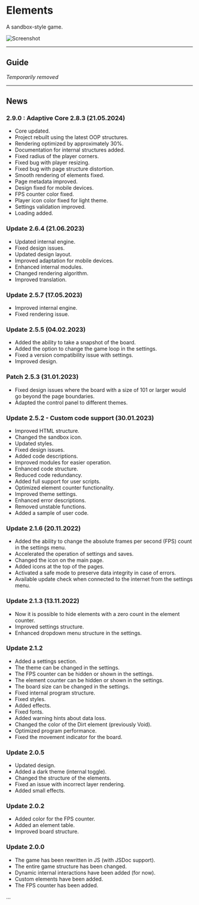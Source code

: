 # Elements
A sandbox-style game.

![Screenshot](https://imgur.com/hN4VArk.png)

- - -
## Guide
*Temporarily removed*
- - -

## News
### 2.9.0 : Adaptive Core 2.8.3 (21.05.2024)
- Core updated.
- Project rebuilt using the latest OOP structures.
- Rendering optimized by approximately 30%.
- Documentation for internal structures added.
- Fixed radius of the player corners.
- Fixed bug with player resizing.
- Fixed bug with page structure distortion.
- Smooth rendering of elements fixed.
- Page metadata improved.
- Design fixed for mobile devices.
- FPS counter color fixed.
- Player icon color fixed for light theme.
- Settings validation improved.
- Loading added.

### Update 2.6.4 (21.06.2023)
- Updated internal engine.  
- Fixed design issues.  
- Updated design layout.  
- Improved adaptation for mobile devices.  
- Enhanced internal modules.  
- Changed rendering algorithm.  
- Improved translation.  

### Update 2.5.7 (17.05.2023)
- Improved internal engine.  
- Fixed rendering issue.  

### Update 2.5.5 (04.02.2023)
- Added the ability to take a snapshot of the board.  
- Added the option to change the game loop in the settings.  
- Fixed a version compatibility issue with settings.  
- Improved design.  

### Patch 2.5.3 (31.01.2023)
- Fixed design issues where the board with a size of 101 or larger would go beyond the page boundaries.  
- Adapted the control panel to different themes.  

### Update 2.5.2 - Custom code support (30.01.2023)
- Improved HTML structure.  
- Changed the sandbox icon.  
- Updated styles.  
- Fixed design issues.  
- Added code descriptions.  
- Improved modules for easier operation.  
- Enhanced code structure.  
- Reduced code redundancy.  
- Added full support for user scripts.  
- Optimized element counter functionality.  
- Improved theme settings.  
- Enhanced error descriptions.  
- Removed unstable functions.  
- Added a sample of user code.  

### Update 2.1.6 (20.11.2022)
- Added the ability to change the absolute frames per second (FPS) count in the settings menu.  
- Accelerated the operation of settings and saves.  
- Changed the icon on the main page.  
- Added icons at the top of the pages.  
- Activated a safe mode to preserve data integrity in case of errors.  
- Available update check when connected to the internet from the settings menu.  

### Update 2.1.3 (13.11.2022)
- Now it is possible to hide elements with a zero count in the element counter.  
- Improved settings structure.  
- Enhanced dropdown menu structure in the settings.  

### Update 2.1.2
- Added a settings section.  
- The theme can be changed in the settings.  
- The FPS counter can be hidden or shown in the settings.  
- The element counter can be hidden or shown in the settings.  
- The board size can be changed in the settings.  
- Fixed internal program structure.  
- Fixed styles.  
- Added effects.  
- Fixed fonts.  
- Added warning hints about data loss.  
- Changed the color of the Dirt element (previously Void).  
- Optimized program performance.  
- Fixed the movement indicator for the board.  

### Update 2.0.5
- Updated design.  
- Added a dark theme (internal toggle).  
- Changed the structure of the elements.  
- Fixed an issue with incorrect layer rendering.  
- Added small effects.  

### Update 2.0.2
- Added color for the FPS counter.  
- Added an element table.  
- Improved board structure.  

### Update 2.0.0
- The game has been rewritten in JS (with JSDoc support).  
- The entire game structure has been changed.  
- Dynamic internal interactions have been added (for now).  
- Custom elements have been added.  
- The FPS counter has been added.  

...